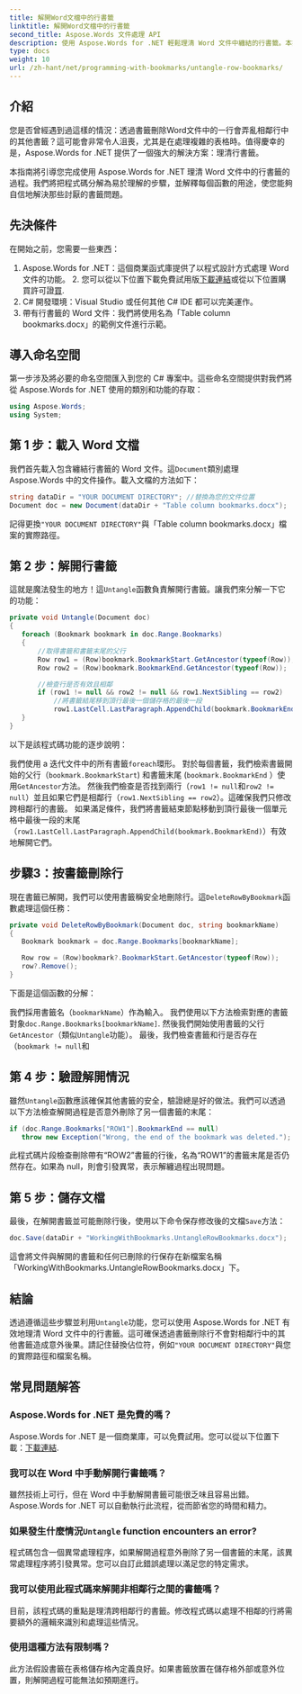 ```yaml
---
title: 解開Word文檔中的行書籤
linktitle: 解開Word文檔中的行書籤
second_title: Aspose.Words 文件處理 API
description: 使用 Aspose.Words for .NET 輕鬆理清 Word 文件中纏結的行書籤。本指南將引導您完成更乾淨、更安全的書籤管理流程。
type: docs
weight: 10
url: /zh-hant/net/programming-with-bookmarks/untangle-row-bookmarks/
---
```

## 介紹

您是否曾經遇到過這樣的情況：透過書籤刪除Word文件中的一行會弄亂相鄰行中的其他書籤？這可能會非常令人沮喪，尤其是在處理複雜的表格時。值得慶幸的是，Aspose.Words for .NET 提供了一個強大的解決方案：理清行書籤。 

本指南將引導您完成使用 Aspose.Words for .NET 理清 Word 文件中的行書籤的過程。我們將把程式碼分解為易於理解的步驟，並解釋每個函數的用途，使您能夠自信地解決那些討厭的書籤問題。

## 先決條件

在開始之前，您需要一些東西：

1.  Aspose.Words for .NET：這個商業函式庫提供了以程式設計方式處理 Word 文件的功能。 2. 您可以從以下位置下載免費試用版[下載連結](https://releases.aspose.com/words/net/)或從以下位置購買許可證[買](https://purchase.aspose.com/buy).
3. C# 開發環境：Visual Studio 或任何其他 C# IDE 都可以完美運作。
4. 帶有行書籤的 Word 文件：我們將使用名為「Table column bookmarks.docx」的範例文件進行示範。

## 導入命名空間

第一步涉及將必要的命名空間匯入到您的 C# 專案中。這些命名空間提供對我們將從 Aspose.Words for .NET 使用的類別和功能的存取：

```csharp
using Aspose.Words;
using System;
```

## 第 1 步：載入 Word 文檔

我們首先載入包含纏結行書籤的 Word 文件。這`Document`類別處理 Aspose.Words 中的文件操作。載入文檔的方法如下：

```csharp
string dataDir = "YOUR DOCUMENT DIRECTORY"; //替換為您的文件位置
Document doc = new Document(dataDir + "Table column bookmarks.docx");
```

記得更換`"YOUR DOCUMENT DIRECTORY"`與「Table column bookmarks.docx」檔案的實際路徑。

## 第 2 步：解開行書籤

這就是魔法發生的地方！這`Untangle`函數負責解開行書籤。讓我們來分解一下它的功能：

```csharp
private void Untangle(Document doc)
{
   foreach (Bookmark bookmark in doc.Range.Bookmarks)
   {
	   //取得書籤和書籤末尾的父行
	   Row row1 = (Row)bookmark.BookmarkStart.GetAncestor(typeof(Row));
	   Row row2 = (Row)bookmark.BookmarkEnd.GetAncestor(typeof(Row));

	   //檢查行是否有效且相鄰
	   if (row1 != null && row2 != null && row1.NextSibling == row2)
		   //將書籤結尾移到頂行最後一個儲存格的最後一段
		   row1.LastCell.LastParagraph.AppendChild(bookmark.BookmarkEnd);
   }
}
```

以下是該程式碼功能的逐步說明：

我們使用 a 迭代文件中的所有書籤`foreach`環形。
對於每個書籤，我們檢索書籤開始的父行（`bookmark.BookmarkStart`) 和書籤末尾 (`bookmark.BookmarkEnd` ）使用`GetAncestor`方法。
然後我們檢查是否找到兩行（`row1 != null`和`row2 != null`）並且如果它們是相鄰行（`row1.NextSibling == row2`）。這確保我們只修改跨相鄰行的書籤。
如果滿足條件，我們將書籤結束節點移動到頂行最後一個單元格中最後一段的末尾（`row1.LastCell.LastParagraph.AppendChild(bookmark.BookmarkEnd)`）有效地解開它們。

## 步驟3：按書籤刪除行

現在書籤已解開，我們可以使用書籤稱安全地刪除行。這`DeleteRowByBookmark`函數處理這個任務：

```csharp
private void DeleteRowByBookmark(Document doc, string bookmarkName)
{
   Bookmark bookmark = doc.Range.Bookmarks[bookmarkName];

   Row row = (Row)bookmark?.BookmarkStart.GetAncestor(typeof(Row));
   row?.Remove();
}
```

下面是這個函數的分解：

我們採用書籤名（`bookmarkName`）作為輸入。
我們使用以下方法檢索對應的書籤對象`doc.Range.Bookmarks[bookmarkName]`.
然後我們開始使用書籤的父行`GetAncestor`（類似`Untangle`功能）。
最後，我們檢查書籤和行是否存在（`bookmark != null`和

## 第 4 步：驗證解開情況

雖然`Untangle`函數應該確保其他書籤的安全，驗證總是好的做法。我們可以透過以下方法檢查解開過程是否意外刪除了另一個書籤的末尾：

```csharp
if (doc.Range.Bookmarks["ROW1"].BookmarkEnd == null)
   throw new Exception("Wrong, the end of the bookmark was deleted.");
```

此程式碼片段檢查刪除帶有“ROW2”書籤的行後，名為“ROW1”的書籤末尾是否仍然存在。如果為 null，則會引發異常，表示解纏過程出現問題。 

## 第 5 步：儲存文檔

最後，在解開書籤並可能刪除行後，使用以下命令保存修改後的文檔`Save`方法：

```csharp
doc.Save(dataDir + "WorkingWithBookmarks.UntangleRowBookmarks.docx");
```

這會將文件與解開的書籤和任何已刪除的行保存在新檔案名稱「WorkingWithBookmarks.UntangleRowBookmarks.docx」下。 

## 結論

透過遵循這些步驟並利用`Untangle`功能，您可以使用 Aspose.Words for .NET 有效地理清 Word 文件中的行書籤。這可確保透過書籤刪除行不會對相鄰行中的其他書籤造成意外後果。請記住替換佔位符，例如`"YOUR DOCUMENT DIRECTORY"`與您的實際路徑和檔案名稱。

## 常見問題解答

### Aspose.Words for .NET 是免費的嗎？

 Aspose.Words for .NET 是一個商業庫，可以免費試用。您可以從以下位置下載：[下載連結](https://releases.aspose.com/words/net/).

### 我可以在 Word 中手動解開行書籤嗎？

雖然技術上可行，但在 Word 中手動解開書籤可能很乏味且容易出錯。 Aspose.Words for .NET 可以自動執行此流程，從而節省您的時間和精力。

### 如果發生什麼情況`Untangle` function encounters an error?

程式碼包含一個異常處理程序，如果解開過程意外刪除了另一個書籤的末尾，該異常處理程序將引發異常。您可以自訂此錯誤處理以滿足您的特定需求。

### 我可以使用此程式碼來解開非相鄰行之間的書籤嗎？

目前，該程式碼的重點是理清跨相鄰行的書籤。修改程式碼以處理不相鄰的行將需要額外的邏輯來識別和處理這些情況。

### 使用這種方法有限制嗎？

此方法假設書籤在表格儲存格內定義良好。如果書籤放置在儲存格外部或意外位置，則解開過程可能無法如預期進行。